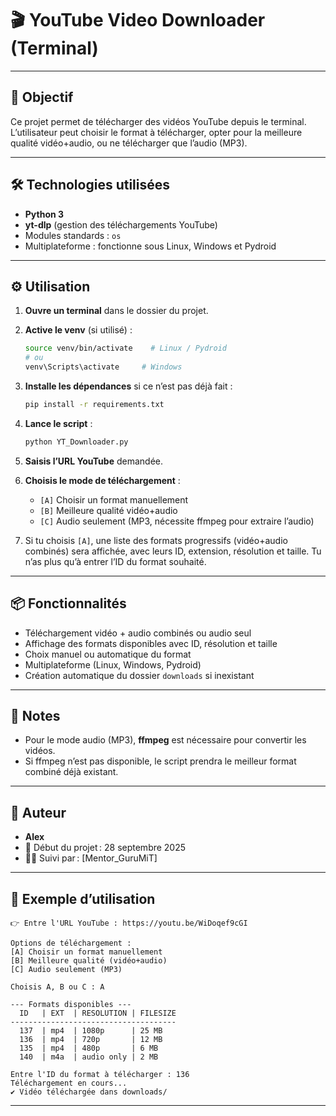 # 🎬 YouTube Video Downloader (Terminal)

---

## 🚀 Objectif

Ce projet permet de télécharger des vidéos YouTube depuis le terminal.
L’utilisateur peut choisir le format à télécharger, opter pour la meilleure qualité vidéo+audio, ou ne télécharger que l’audio (MP3).

---

## 🛠️ Technologies utilisées

* **Python 3**
* **yt-dlp** (gestion des téléchargements YouTube)
* Modules standards : `os`
* Multiplateforme : fonctionne sous Linux, Windows et Pydroid

---

## ⚙️ Utilisation

1. **Ouvre un terminal** dans le dossier du projet.

2. **Active le venv** (si utilisé) :

   ```bash
   source venv/bin/activate    # Linux / Pydroid
   # ou
   venv\Scripts\activate     # Windows
   ```

3. **Installe les dépendances** si ce n’est pas déjà fait :

   ```bash
   pip install -r requirements.txt
   ```

4. **Lance le script** :

   ```bash
   python YT_Downloader.py
   ```

5. **Saisis l’URL YouTube** demandée.

6. **Choisis le mode de téléchargement** :

   * `[A]` Choisir un format manuellement
   * `[B]` Meilleure qualité vidéo+audio
   * `[C]` Audio seulement (MP3, nécessite ffmpeg pour extraire l’audio)

7. Si tu choisis `[A]`, une liste des formats progressifs (vidéo+audio combinés) sera affichée, avec leurs ID, extension, résolution et taille.
   Tu n’as plus qu’à entrer l’ID du format souhaité.

---

## 📦 Fonctionnalités

* Téléchargement vidéo + audio combinés ou audio seul
* Affichage des formats disponibles avec ID, résolution et taille
* Choix manuel ou automatique du format
* Multiplateforme (Linux, Windows, Pydroid)
* Création automatique du dossier `downloads` si inexistant

---

## 🔐 Notes

* Pour le mode audio (MP3), **ffmpeg** est nécessaire pour convertir les vidéos.
* Si ffmpeg n’est pas disponible, le script prendra le meilleur format combiné déjà existant.

---

## 👤 Auteur

* **Alex**
* 📅 Début du projet : 28 septembre 2025
* 🧑‍🏫 Suivi par : [Mentor_GuruMiT]

---

## 📝 Exemple d’utilisation

```
👉 Entre l'URL YouTube : https://youtu.be/WiDoqef9cGI

Options de téléchargement :
[A] Choisir un format manuellement
[B] Meilleure qualité (vidéo+audio)
[C] Audio seulement (MP3)

Choisis A, B ou C : A

--- Formats disponibles ---
  ID   | EXT  | RESOLUTION | FILESIZE
-------------------------------------
  137  | mp4  | 1080p      | 25 MB
  136  | mp4  | 720p       | 12 MB
  135  | mp4  | 480p       | 6 MB
  140  | m4a  | audio only | 2 MB

Entre l'ID du format à télécharger : 136
Téléchargement en cours...
✔️ Vidéo téléchargée dans downloads/
```

---
